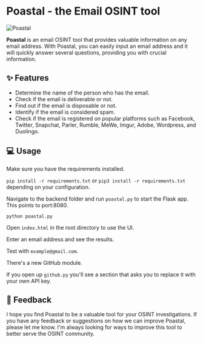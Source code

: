 # Poastal - the Email OSINT tool

![Poastal](img/logoxs.png)

**Poastal** is an email OSINT tool that provides valuable information on any email address. With Poastal, you can easily input an email address and it will quickly answer several questions, providing you with crucial information.

## ✨ Features 

- Determine the name of the person who has the email.
- Check if the email is deliverable or not.
- Find out if the email is disposable or not.
- Identify if the email is considered spam.
- Check if the email is registered on popular platforms such as Facebook, Twitter, Snapchat, Parler, Rumble, MeWe, Imgur, Adobe, Wordpress, and Duolingo.

## 💻 Usage

Make sure you have the requirements installed.

```pip install -r requirements.txt``` or ```pip3 install -r requirements.txt``` depending on your configuration.

Navigate to the backend folder and run `poastal.py` to start the Flask app. This points to port:8080.

```python poastal.py```

Open `index.html` in the root directory to use the UI.

Enter an email address and see the results.

Test with `example@gmail.com`.

There's a new GitHub module. 

If you open up `github.py` you'll see a section that asks you to replace it with your own API key.

## 📣 Feedback 

I hope you find Poastal to be a valuable tool for your OSINT investigations. If you have any feedback or suggestions on how we can improve Poastal, please let me know. I'm always looking for ways to improve this tool to better serve the OSINT community.

